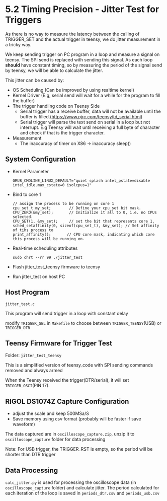 # 5.2 Timing Precision - Jitter Test for Triggers
As there is no way to measure the latency between the calling of TRIGGER_SET and the actual trigger in teensy, we do jitter measurement in a tricky way. 

We keep sending trigger on PC program in a loop and measure a signal on teensy. The SPI send is replaced with sending this signal. As each loop **should** have constant timing, so by measuring the period of the signal send by teensy, we will be able to calculate the jitter. 

This jitter can be caused by:

* OS Scheduling (Can be improved by using realtime kernel)
* Kernel Driver (E.g, serial send will wait for a while for the program to fill the buffer)
* The trigger handling code on Teensy Side
    * Serial trigger has a receive buffer, data will not be available until the buffer is filled.(https://www.pjrc.com/teensy/td_serial.html)
    * Serial trigger will parse the text send on serial in a loop but not interrupt. E.g Teensy will wait until receiving a full byte of character and check if that is the trigger character.
* Measurement
    * The inaccuracy of timer on X86 -> inaccuracy sleep()


## System Configuration
* Kernel Parameter

    ```GRUB_CMDLINE_LINUX_DEFAULT="quiet splash intel_pstate=disable intel_idle.max_cstate=0 isolcpus=1"```

* Bind to core 1
    ```	
  // assign the process to be running on core 1
  cpu_set_t my_set;        // Define your cpu_set bit mask.
  CPU_ZERO(&my_set);       // Initialize it all to 0, i.e. no CPUs selected.
  CPU_SET(1, &my_set);     // set the bit that represents core 1.
  sched_setaffinity(0, sizeof(cpu_set_t), &my_set); // Set affinity of tihs process to
  print_affinity();       // CPU core mask, indicating which core this process will be running on.
  ```
* Real-time scheduling attributes

    ```
    sudo chrt --rr 99 ./jitter_test
    ```
* Flash jitter_test_teensy firmware to teensy

* Run jitter_test on host PC

## Host Program
`jitter_test.c`

This program will send trigger in a loop with constant delay

modify `TRIGGER_SEL` in `Makefile` to choose between `TRIGGER_TEENSY`(USB) or `TRIGGER_DTR`

## Teensy Firmware for Trigger Test
Folder: `jitter_test_teensy`

This is a simplified version of teensy_code with SPI sending commands removed and always armed

When the Teensy received the trigger(DTR/serial), it will set `TRIGGER_OSCI`(PIN 17).

## RIGOL DS1074Z Capture Configuration
* adjust the scale and keep 500MSa/S
* Save memory using csv format (probably will be faster if save waveform) 

The data captured are in `oscilloscope_capture.zip`, unzip it to `oscilloscope_capture` folder for data processing

Note: For USB trigger, the TRIGGER_RST is empty, so the period will be shorter than DTR trigger 

## Data Processing
`calc_jitter.py` is used for processing the oscilloscope data (in `oscilloscope_capture` folder) and calculate jitter. The period calculated for each iteration of the loop is saved in `periods_dtr.csv` and `periods_usb.csv`
